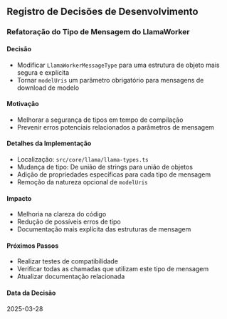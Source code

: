 ## Registro de Decisões de Desenvolvimento

### Refatoração do Tipo de Mensagem do LlamaWorker

#### Decisão
- Modificar `LlamaWorkerMessageType` para uma estrutura de objeto mais segura e explícita
- Tornar `modelUris` um parâmetro obrigatório para mensagens de download de modelo

#### Motivação
- Melhorar a segurança de tipos em tempo de compilação
- Prevenir erros potenciais relacionados a parâmetros de mensagem

#### Detalhes da Implementação
- Localização: `src/core/llama/llama-types.ts`
- Mudança de tipo: De união de strings para união de objetos
- Adição de propriedades específicas para cada tipo de mensagem
- Remoção da natureza opcional de `modelUris`

#### Impacto
- Melhoria na clareza do código
- Redução de possíveis erros de tipo
- Documentação mais explícita das estruturas de mensagem

#### Próximos Passos
- Realizar testes de compatibilidade
- Verificar todas as chamadas que utilizam este tipo de mensagem
- Atualizar documentação relacionada

#### Data da Decisão
2025-03-28
